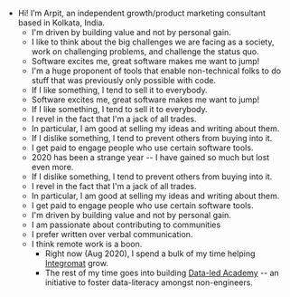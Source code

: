 - Hi! I’m Arpit, an independent growth/product marketing consultant based in Kolkata, India.
    - I'm driven by building value and not by personal gain. 
    - I like to think about the big challenges we are facing as a society, work on challenging problems, and challenge the status quo.
    - Software excites me, great software makes me want to jump!
    - I'm a huge proponent of tools that enable non-technical folks to do stuff that was previously only possible with code.
    - If I like something, I tend to sell it to everybody. 
    - Software excites me, great software makes me want to jump!
    - If I like something, I tend to sell it to everybody.
    - I revel in the fact that I'm a jack of all trades.
    - In particular, I am good at selling my ideas and writing about them.
    - If I dislike something, I tend to prevent others from buying into it.
    - I get paid to engage people who use certain software tools.
    - 2020 has been a strange year -- I have gained so much but lost even more.
    - If I dislike something, I tend to prevent others from buying into it.
    - I revel in the fact that I'm a jack of all trades.
    - In particular, I am good at selling my ideas and writing about them.
    - I get paid to engage people who use certain software tools.
    - I'm driven by building value and not by personal gain.
    - I am passionate about contributing to communities
    - I prefer written over verbal communication.
    - I think remote work is a boon.
        - Right now (Aug 2020), I spend a bulk of my time helping [Integromat](https://www.integromat.com) grow.
        - The rest of my time goes into building [Data-led Academy](http://dataled.academy/) -- an initiative to foster data-literacy amongst non-engineers. 
